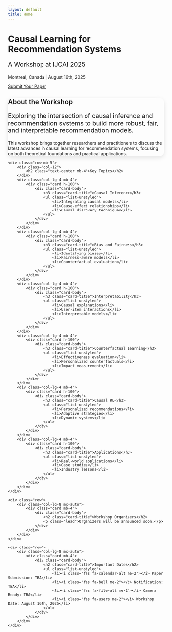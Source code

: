 ```yaml
---
layout: default
title: Home
---
```


<div class="hero-section">
    <div class="container">
        <div class="hero-content">
            <h1>Causal Learning for Recommendation Systems</h1>
            <p class="lead">A Workshop at IJCAI 2025</p>
            <p>Montreal, Canada | August 16th, 2025</p>
            <a href="{{ site.baseurl }}/submission" class="btn btn-primary">Submit Your Paper</a>
        </div>
    </div>
</div>

<div class="container mt-5">
    <div class="row">
        <div class="col-lg-8 mx-auto">
            <div class="card mb-4">
                <div class="card-body">
                    <h2 class="card-title">About the Workshop</h2>
                    <p class="lead">Exploring the intersection of causal inference and recommendation systems to build more robust, fair, and interpretable recommendation models.</p>
                    <p>This workshop brings together researchers and practitioners to discuss the latest advances in causal learning for recommendation systems, focusing on both theoretical foundations and practical applications.</p>
                </div>
            </div>
        </div>
    </div>

    <div class="row mb-5">
        <div class="col-12">
            <h2 class="text-center mb-4">Key Topics</h2>
        </div>
        <div class="col-lg-4 mb-4">
            <div class="card h-100">
                <div class="card-body">
                    <h3 class="card-title">Causal Inference</h3>
                    <ul class="list-unstyled">
                        <li>Integrating causal models</li>
                        <li>Cause-effect relationships</li>
                        <li>Causal discovery techniques</li>
                    </ul>
                </div>
            </div>
        </div>
        <div class="col-lg-4 mb-4">
            <div class="card h-100">
                <div class="card-body">
                    <h3 class="card-title">Bias and Fairness</h3>
                    <ul class="list-unstyled">
                        <li>Identifying biases</li>
                        <li>Fairness-aware models</li>
                        <li>Counterfactual evaluation</li>
                    </ul>
                </div>
            </div>
        </div>
        <div class="col-lg-4 mb-4">
            <div class="card h-100">
                <div class="card-body">
                    <h3 class="card-title">Interpretability</h3>
                    <ul class="list-unstyled">
                        <li>Causal explanations</li>
                        <li>User-item interactions</li>
                        <li>Interpretable models</li>
                    </ul>
                </div>
            </div>
        </div>
        <div class="col-lg-4 mb-4">
            <div class="card h-100">
                <div class="card-body">
                    <h3 class="card-title">Counterfactual Learning</h3>
                    <ul class="list-unstyled">
                        <li>Effectiveness evaluation</li>
                        <li>Personalized counterfactuals</li>
                        <li>Impact measurement</li>
                    </ul>
                </div>
            </div>
        </div>
        <div class="col-lg-4 mb-4">
            <div class="card h-100">
                <div class="card-body">
                    <h3 class="card-title">Causal RL</h3>
                    <ul class="list-unstyled">
                        <li>Personalized recommendations</li>
                        <li>Adaptive strategies</li>
                        <li>Dynamic systems</li>
                    </ul>
                </div>
            </div>
        </div>
        <div class="col-lg-4 mb-4">
            <div class="card h-100">
                <div class="card-body">
                    <h3 class="card-title">Applications</h3>
                    <ul class="list-unstyled">
                        <li>Real-world applications</li>
                        <li>Case studies</li>
                        <li>Industry lessons</li>
                    </ul>
                </div>
            </div>
        </div>
    </div>

    <div class="row">
        <div class="col-lg-8 mx-auto">
            <div class="card mb-4">
                <div class="card-body">
                    <h2 class="card-title">Workshop Organizers</h2>
                    <p class="lead">Organizers will be announced soon.</p>
                </div>
            </div>
        </div>
    </div>

    <div class="row">
        <div class="col-lg-8 mx-auto">
            <div class="card mb-4">
                <div class="card-body">
                    <h2 class="card-title">Important Dates</h2>
                    <ul class="list-unstyled">
                        <li><i class="fas fa-calendar-alt me-2"></i> Paper Submission: TBA</li>
                        <li><i class="fas fa-bell me-2"></i> Notification: TBA</li>
                        <li><i class="fas fa-file-alt me-2"></i> Camera Ready: TBA</li>
                        <li><i class="fas fa-users me-2"></i> Workshop Date: August 16th, 2025</li>
                    </ul>
                </div>
            </div>
        </div>
    </div>
</div>

<style>
.card {
    border: none;
    border-radius: 15px;
    box-shadow: 0 5px 15px rgba(0,0,0,0.1);
    transition: transform 0.3s ease;
}

.card:hover {
    transform: translateY(-5px);
}

.card-title {
    color: var(--primary-color);
    font-weight: 600;
    margin-bottom: 1rem;
}

.card-body ul li {
    margin-bottom: 0.5rem;
    color: var(--text-color);
}

.card-body ul li:before {
    content: '•';
    color: var(--secondary-color);
    margin-right: 0.5rem;
}

.lead {
    font-size: 1.25rem;
    color: var(--text-color);
}
</style> 